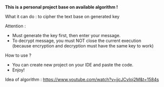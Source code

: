 **This is a personal project base on available algorithm !** 

What it can do : to cipher the text base on generated key 

Attention : 
 - Must generate the key first, then enter your message.
 - To decrypt message, you must NOT close the current execution (because encryption and decryption must have the same key to work)

How to use ? 
 - You can create new project on your IDE and paste the code.
 - Enjoy! 

Idea of algorithm : https://www.youtube.com/watch?v=jjcJCvIoj2M&t=1584s
